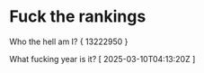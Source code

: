 # Fuck the rankings

Who the hell am I?
{ 13222950 }

What fucking year is it?
[ 2025-03-10T04:13:20Z ]
